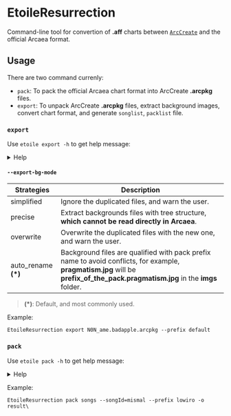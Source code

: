 # EtoileResurrection

Command-line tool for convertion of **.aff** charts between [`ArcCreate`](https://github.com/Arcthesia/ArcCreate) and the official Arcaea
format.

## Usage

There are two command currenly:

- `pack`: To pack the official Arcaea chart format into ArcCreate **.arcpkg** files.
- `export`: To unpack ArcCreate **.arcpkg** files, extract background images, convert chart format, and generate `songlist`, `packlist`
  file.

### `export`

Use `etoile export -h` to get help message:

<details><summary>Help</summary>

```
Usage: etoile export [<options>] [<arcpkgs>]...

Options:
  -p, --prefix=<text>       The prefix of the song id
  --export-bg-mode, --mode=(simplified|precise|overwrite|auto_rename)
                            Please refer to the README file
  -s, --pack, --set=<text>  The name of the pack to export, defaults to single
  -v, --version=<text>      The version of the songs, defaults to 1.0
  -t, --time=<text>         The time when these songs are added, defaults to
                            current system time
  -o, --output=<path>       The output of the song output, defaults to
                            './result'
  -h, --help                Show this message and exit

Arguments:
  <arcpkgs>  .arcpkg files to be processed on

```

</details>

#### `--export-bg-mode`

| Strategies           | Description                                                                                                                                                                       |
|----------------------|-----------------------------------------------------------------------------------------------------------------------------------------------------------------------------------|
| simplified           | Ignore the duplicated files, and warn the user.                                                                                                                                   |
| precise              | Extract backgrounds files with tree structure, **which cannot be read directly in Arcaea**.                                                                                       |
| overwrite            | Overwrite the duplicated files with the new one, and warn the user.                                                                                                               |
| auto_rename __(\*)__ | Background files are qualified with pack prefix name to avoid conflicts, for example, **pragmatism.jpg** will be **prefix\_of\_the\_pack.pragmatism.jpg** in the **imgs** folder. |

> __(\*)__: Default, and most commonly used.

Example:

```
EtoileResurrection export N0N_ame.badapple.arcpkg --prefix default 
```

### `pack`

Use `etoile pack -h` to get help message:

<details><summary>Help</summary>

```
Usage: etoile pack [<options>] <songsdir>

Options:
  -o, --outputDir=<path>     The path to the .arcpkg file to be packed
  -p, --prefix=<text>        The prefix of the song id
  -s, --songId, --id=<text>  The identity of the song to be packed
  -h, --help                 Show this message and exit

Arguments:
  <songsdir>  songs dir to be processed on

```

</details>

Example:

```
EtoileResurrection pack songs --songId=mismal --prefix lowiro -o result\
```
